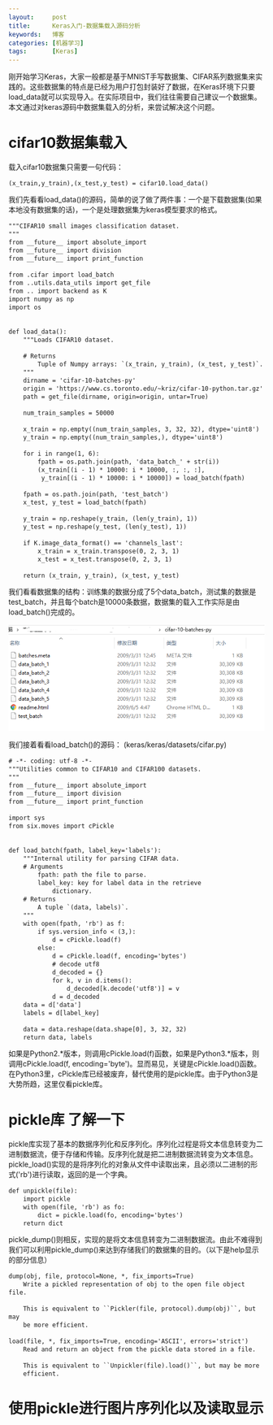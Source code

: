 ```yaml
---
layout:     post
title:      Keras入门-数据集载入源码分析
keywords:   博客
categories: [机器学习]
tags:	    [Keras]
---
```


刚开始学习Keras，大家一般都是基于MNIST手写数据集、CIFAR系列数据集来实践的。这些数据集的特点是已经为用户打包封装好了数据，在Keras环境下只要load_data就可以实现导入。在实际项目中，我们往往需要自己建议一个数据集。本文通过对keras源码中数据集载入的分析，来尝试解决这个问题。


# cifar10数据集载入

载入cifar10数据集只需要一句代码：

	(x_train,y_train),(x_test,y_test) = cifar10.load_data()
	
我们先看看load_data()的源码，简单的说了做了两件事：一个是下载数据集(如果本地没有数据集的话)，一个是处理数据集为keras模型要求的格式。


	"""CIFAR10 small images classification dataset.
	"""
	from __future__ import absolute_import
	from __future__ import division
	from __future__ import print_function
	
	from .cifar import load_batch
	from ..utils.data_utils import get_file
	from .. import backend as K
	import numpy as np
	import os
	
	
	def load_data():
	    """Loads CIFAR10 dataset.
	
	    # Returns
	        Tuple of Numpy arrays: `(x_train, y_train), (x_test, y_test)`.
	    """
	    dirname = 'cifar-10-batches-py'
	    origin = 'https://www.cs.toronto.edu/~kriz/cifar-10-python.tar.gz'
	    path = get_file(dirname, origin=origin, untar=True)
	
	    num_train_samples = 50000
	
	    x_train = np.empty((num_train_samples, 3, 32, 32), dtype='uint8')
	    y_train = np.empty((num_train_samples,), dtype='uint8')
	
	    for i in range(1, 6):
	        fpath = os.path.join(path, 'data_batch_' + str(i))
	        (x_train[(i - 1) * 10000: i * 10000, :, :, :],
	         y_train[(i - 1) * 10000: i * 10000]) = load_batch(fpath)
	
	    fpath = os.path.join(path, 'test_batch')
	    x_test, y_test = load_batch(fpath)
	
	    y_train = np.reshape(y_train, (len(y_train), 1))
	    y_test = np.reshape(y_test, (len(y_test), 1))
	
	    if K.image_data_format() == 'channels_last':
	        x_train = x_train.transpose(0, 2, 3, 1)
	        x_test = x_test.transpose(0, 2, 3, 1)
	
	    return (x_train, y_train), (x_test, y_test)

我们看看数据集的结构：训练集的数据分成了5个data_batch，测试集的数据是test_batch，并且每个batch是10000条数据，数据集的载入工作实际是由load_batch()完成的。

   ![](/images/images_2018/9-28_01.png)

我们接着看看load_batch()的源码：
(keras/keras/datasets/cifar.py)

	# -*- coding: utf-8 -*-
	"""Utilities common to CIFAR10 and CIFAR100 datasets.
	"""
	from __future__ import absolute_import
	from __future__ import division
	from __future__ import print_function
	
	import sys
	from six.moves import cPickle
	
	
	def load_batch(fpath, label_key='labels'):
	    """Internal utility for parsing CIFAR data.
	    # Arguments
	        fpath: path the file to parse.
	        label_key: key for label data in the retrieve
	            dictionary.
	    # Returns
	        A tuple `(data, labels)`.
	    """
	    with open(fpath, 'rb') as f:
	        if sys.version_info < (3,):
	            d = cPickle.load(f)
	        else:
	            d = cPickle.load(f, encoding='bytes')
	            # decode utf8
	            d_decoded = {}
	            for k, v in d.items():
	                d_decoded[k.decode('utf8')] = v
	            d = d_decoded
	    data = d['data']
	    labels = d[label_key]
	
	    data = data.reshape(data.shape[0], 3, 32, 32)
	    return data, labels

如果是Python2.*版本，则调用cPickle.load(f)函数，如果是Python3.*版本，则调用cPickle.load(f, encoding='byte')。显而易见，关键是cPickle.load()函数。在Python3里，cPickle库已经被废弃，替代使用的是pickle库。由于Python3是大势所趋，这里仅看pickle库。


# pickle库 了解一下

pickle库实现了基本的数据序列化和反序列化。序列化过程是将文本信息转变为二进制数据流，便于存储和传输。反序列化就是把二进制数据流转变为文本信息。pickle_load()实现的是将序列化的对象从文件中读取出来，且必须以二进制的形式('rb')进行读取，返回的是一个字典。

	def unpickle(file):
	    import pickle
	    with open(file, 'rb') as fo:
	        dict = pickle.load(fo, encoding='bytes')
	    return dict

pickle_dump()则相反，实现的是将文本信息转变为二进制数据流。由此不难得到我们可以利用pickle_dump()来达到存储我们的数据集的目的。（以下是help显示的部分信息）

	dump(obj, file, protocol=None, *, fix_imports=True)
	    Write a pickled representation of obj to the open file object file.
	
	    This is equivalent to ``Pickler(file, protocol).dump(obj)``, but may
	    be more efficient.

	load(file, *, fix_imports=True, encoding='ASCII', errors='strict')
	    Read and return an object from the pickle data stored in a file.
	
	    This is equivalent to ``Unpickler(file).load()``, but may be more
	    efficient.

# 使用pickle进行图片序列化以及读取显示


 







